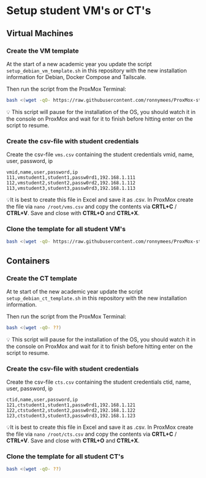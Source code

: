 # Setup student VM's or CT's

## Virtual Machines

### Create the VM template

At the start of a new academic year you update the script `setup_debian_vm_template.sh` in this repository with the new installation information for Debian, Docker Compose and Tailscale.

Then run the script from the ProxMox Terminal:

```bash
bash <(wget -qO- https://raw.githubusercontent.com/ronnymees/ProxMox-student-vms/refs/heads/master/scripts/setup_debian_vm_template.sh)
```
💡 This script will pause for the installation of the OS, you should watch it in the console on ProxMox and wait for it to finish before hitting enter on the script to resume.

### Create the csv-file with student credentials

Create the csv-file `vms.csv` containing the student credentials vmid, name, user, password, ip 

```csv
vmid,name,user,password,ip
111,vmstudent1,student1,passw0rd1,192.168.1.111
112,vmstudent2,student2,passw0rd2,192.168.1.112
113,vmstudent3,student3,passw0rd3,192.168.1.113
```

💡It is best to create this file in Excel and save it as .csv. In ProxMox create the file via `nano /root/vms.csv` and copy the contents via **CRTL+C** / **CTRL+V**. Save and close with **CTRL+O** and **CTRL+X**.

### Clone the template for all student VM's

```bash
bash <(wget -qO- https://raw.githubusercontent.com/ronnymees/ProxMox-student-vms/refs/heads/master/scripts/deploy_vms.sh)
```

## Containers

### Create the CT template

At te start of the new academic year update the script `setup_debian_ct_template.sh` in this repository with the new installation information.

Then run the script from the ProxMox Terminal:

```bash
bash <(wget -qO- ??)
```
💡 This script will pause for the installation of the OS, you should watch it in the console on ProxMox and wait for it to finish before hitting enter on the script to resume.

### Create the csv-file with student credentials

Create the csv-file `cts.csv` containing the student credentials ctid, name, user, password, ip 

```csv
ctid,name,user,password,ip
121,ctstudent1,student1,passw0rd1,192.168.1.121
122,ctstudent2,student2,passw0rd2,192.168.1.122
123,ctstudent3,student3,passw0rd3,192.168.1.123
```

💡It is best to create this file in Excel and save it as .csv. In ProxMox create the file via `nano /root/cts.csv` and copy the contents via **CRTL+C** / **CTRL+V**. Save and close with **CTRL+O** and **CTRL+X**.

### Clone the template for all student CT's

```bash
bash <(wget -qO- ??)
```

